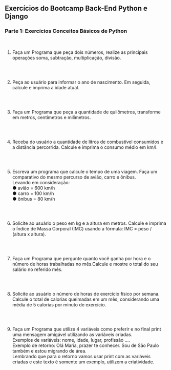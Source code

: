 ## Exercícios do Bootcamp Back-End Python e Django

### Parte 1: Exercícios Conceitos Básicos de Python 

&nbsp; 

1. Faça um Programa que peça dois números, realize as principais operações soma, subtração, multiplicação, divisão.  
```py

```

&nbsp; 

2. Peça ao usuário para informar o ano de nascimento. Em seguida, calcule e imprima a idade atual.  

```py

```

&nbsp; 


3. Faça um Programa que peça a quantidade de quilômetros, transforme em metros, centímetros e milímetros.  

```py

```

&nbsp; 

4. Receba do usuário a quantidade de litros de combustível consumidos e a distância percorrida. Calcule e imprima o consumo médio em km/l.  

```py

```

&nbsp; 


5. Escreva um programa que calcule o tempo de uma viagem. Faça um comparativo do mesmo percurso de avião, carro e ônibus.  
Levando em consideração:  
● avião = 600 km/h  
● carro = 100 km/h  
● ônibus = 80 km/h  

```py

```

&nbsp; 


6. Solicite ao usuário o peso em kg e a altura em metros. Calcule e imprima o Índice de Massa Corporal (IMC) usando a fórmula: 
IMC = peso / (altura x altura).  

```py

```

&nbsp; 

7. Faça um Programa que pergunte quanto você ganha por hora e o número de horas trabalhadas no mês.Calcule e mostre o total do seu salário no referido mês.   

```py

```

&nbsp; 

8. Solicite ao usuário o número de horas de exercício físico por semana. Calcule o total de calorias queimadas em um mês, considerando uma média de 5 calorias por minuto de exercício.  

```py

```

&nbsp; 

9. Faça um Programa que utilize 4 variáveis como preferir e no final print uma mensagem amigável utilizando as variáveis criadas.   
Exemplos de variáveis: nome, idade, lugar, profissão ....   
Exemplo de retorno: Olá Maria, prazer te conhecer. Sou de São Paulo também e estou migrando de área.   
Lembrando que para o retorno vamos usar print com as variáveis criadas e este texto é somente um exemplo, utilizem a criatividade.  
```py

```
